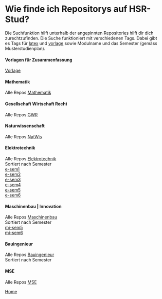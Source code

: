 # Wie finde ich Repositorys auf HSR-Stud?
Die Suchfunktion hilft unterhalb der angepinnten Repositories hilft dir dich zurechtzufinden. 
Die Suche funktioniert mit verschiedenen Tags. Dabei gibt es Tags für [latex](https://github.com/search?q=topic%3Alatex+org%3AHSR-Stud&type=Repositories) und [vorlage](https://github.com/search?q=topic%3Avorlage+org%3AHSR-Stud&type=Repositories) sowie Modulname und das Semester (gemäss Musterstudienplan).

#### Vorlagen für Zusammenfassung
[Vorlage](https://github.com/search?q=topic%3Avorlage+org%3AHSR-Stud&type=Repositories)  

#### Mathematik
Alle Repos  [Mathematik](https://github.com/search?q=topic%3Amath+org%3AHSR-Stud&type=Repositories)  

#### Gesellschaft Wirtschaft Recht
Alle Repos [GWR](https://github.com/search?q=topic%3Agwr+org%3AHSR-Stud&type=Repositories)  

#### Naturwissenschaft
Alle Repos [NatWis](https://github.com/search?q=topic%3Anatwis+org%3AHSR-Stud&type=Repositories)

#### Elektrotechnik
Alle Repos [Elektrotechnik](https://github.com/search?q=topic%3Aelektrotechnik+org%3AHSR-Stud&type=Repositories)  
Sortiert nach Semester  
[e-sem1](https://github.com/search?q=topic%3Ae-sem1+org%3AHSR-Stud&type=Repositories)  
[e-sem2](https://github.com/search?q=topic%3Ae-sem2+org%3AHSR-Stud&type=Repositories)  
[e-sem3](https://github.com/search?q=topic%3Ae-sem3+org%3AHSR-Stud&type=Repositories)  
[e-sem4](https://github.com/search?q=topic%3Ae-sem4+org%3AHSR-Stud&type=Repositories)  
[e-sem5](https://github.com/search?q=topic%3Ae-sem5+org%3AHSR-Stud&type=Repositories)  
[e-sem6](https://github.com/search?q=topic%3Ae-sem6+org%3AHSR-Stud&type=Repositories)  

#### Maschinenbau | Innovation
Alle Repos [Maschinenbau](https://github.com/search?q=topic%3Amaschinenbau+org%3AHSR-Stud&type=Repositories)  
Sortiert nach Semester  
[mi-sem5](https://github.com/search?q=topic%3Ami-sem5+org%3AHSR-Stud&type=Repositories)  
[mi-sem6](https://github.com/search?q=topic%3Ami-sem6+org%3AHSR-Stud&type=Repositories)  
#### Bauingenieur
Alle Repos [Bauingenieur](https://github.com/search?q=topic%3Abauingenieur+org%3AHSR-Stud&type=Repositories)  
Sortiert nach Semester  

#### MSE
Alle Repos [MSE](https://github.com/search?q=topic%3Amse+org%3AHSR-Stud&type=Repositories)  

[Home](https://github.com/HSR-Stud/Willkommen#willkommen)
